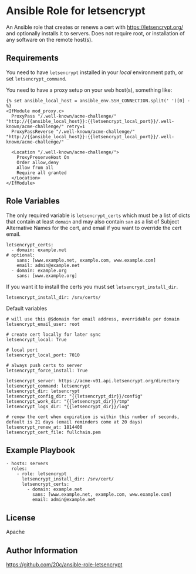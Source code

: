 
# Ansible Role for letsencrypt

An Ansible role that creates or renews a cert with https://letsencrypt.org/ and optionally installs it to servers. Does not require root, or installation of any software on the remote host(s).

## Requirements

You need to have `letsencrypt` installed in your *local* environment path, or set `letsencrypt_command`.

You need to have a proxy setup on your web host(s), something like:

    {% set ansible_local_host = ansible_env.SSH_CONNECTION.split(' ')[0] -%}
    <IfModule mod_proxy.c>
      ProxyPass "/.well-known/acme-challenge/" "http://{{ansible_local_host}}:{{letsencrypt_local_port}}/.well-known/acme-challenge/" retry=1
      ProxyPassReverse "/.well-known/acme-challenge/" "http://{{ansible_local_host}}:{{letsencrypt_local_port}}/.well-known/acme-challenge/"

      <Location "/.well-known/acme-challenge/">
        ProxyPreserveHost On
        Order allow,deny
        Allow from all
        Require all granted
      </Location>
    </IfModule>


## Role Variables

The only required variable is `letsencrypt_certs` which must be a list of dicts that contain at least `domain` and may also contain `san` as a list of Subject Alternative Names for the cert, and email if you want to override the cert email.

    letsencrypt_certs:
      - domain: example.net
    # optional:
        sans: [www.example.net, example.com, www.example.com]
        email: admin@example.net
      - domain: example.org
        sans: [www.example.org]

If you want it to install the certs you must set `letsencrypt_install_dir`.

    letsencrypt_install_dir: /srv/certs/

Default variables

    # will use this @$domain for email address, overridable per domain
    letsencrypt_email_user: root

    # create cert locally for later sync
    letsencrypt_local: True

    # local port
    letsencrypt_local_port: 7010

    # always push certs to server
    letsencrypt_force_install: True

    letsencrypt_server: https://acme-v01.api.letsencrypt.org/directory
    letsencrypt_command: letsencrypt
    letsencrypt_dir: letsencrypt
    letsencrypt_config_dir: "{{letsencrypt_dir}}/config"
    letsencrypt_work_dir: "{{letsencrypt_dir}}/tmp"
    letsencrypt_logs_dir: "{{letsencrypt_dir}}/log"

    # renew the cert when expiration is within this number of seconds, default is 21 days (email reminders come at 20 days)
    letsencrypt_renew_at: 1814400
    letsencrypt_cert_file: fullchain.pem

## Example Playbook

    - hosts: servers
      roles:
        - role: letsencrypt
          letsencrypt_install_dir: /srv/cert/
          letsencrypt_certs:
            - domain: example.net
              sans: [www.example.net, example.com, www.example.com]
              email: admin@example.net

## License

Apache

## Author Information

https://github.com/20c/ansible-role-letsencrypt

